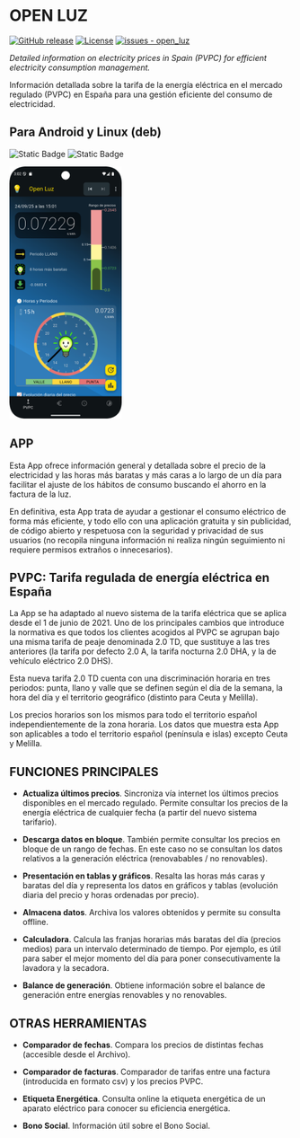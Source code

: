 # OPEN LUZ

[![GitHub release](https://img.shields.io/github/release/Webierta/open_luz?include_prereleases=&sort=semver&color=blue)](https://github.com/Webierta/open_luz/releases/)
[![License](https://img.shields.io/badge/License-GPL--3.0-blue)](https://github.com/Webierta/open_luz/blob/main/LICENSE)
[![issues - open_luz](https://img.shields.io/github/issues/Webierta/open_luz)](https://github.com/Webierta/open_luz/issues)

*Detailed information on electricity prices in Spain (PVPC) for efficient electricity consumption management.*

Información detallada sobre la tarifa de la energía eléctrica en el mercado regulado (PVPC) en España para una gestión eficiente del consumo de electricidad.

## Para Android y Linux (deb)

![Static Badge](https://img.shields.io/badge/platform-android-orange?logo=android)
![Static Badge](https://img.shields.io/badge/platform-debian-orange?logo=debian)

<img src="https://github.com/Webierta/open_luz/blob/main/fastlane/metadata/android/en-US/images/phoneScreenshots/screenshot1.png" width="200" alt="screenshot">

## APP

Esta App ofrece información general y detallada sobre el precio de la electricidad y las horas más baratas y más caras a lo largo de un día para facilitar el ajuste de los hábitos de consumo buscando el ahorro en la factura de la luz.

En definitiva, esta App trata de ayudar a gestionar el consumo eléctrico de forma más eficiente, y todo ello con una aplicación gratuita y sin publicidad, de código abierto y respetuosa con la seguridad y privacidad de sus usuarios (no recopila ninguna información ni realiza ningún seguimiento ni requiere permisos extraños o innecesarios).

## PVPC: Tarifa regulada de energía eléctrica en España

La App se ha adaptado al nuevo sistema de la tarifa eléctrica que se aplica desde el 1 de junio de 2021. Uno de los principales cambios que introduce la normativa es que todos los clientes acogidos al PVPC se agrupan bajo una misma tarifa de peaje denominada 2.0 TD, que sustituye a las tres anteriores (la tarifa por defecto 2.0 A, la tarifa nocturna 2.0 DHA, y la de vehículo eléctrico 2.0 DHS).

Esta nueva tarifa 2.0 TD cuenta con una discriminación horaria en tres periodos: punta, llano y valle que se definen según el día de la semana, la hora del día y el territorio geográfico (distinto para Ceuta y Melilla).

Los precios horarios son los mismos para todo el territorio español independientemente de la zona horaria. Los datos que muestra esta App son aplicables a todo el territorio español (península e islas) excepto Ceuta y Melilla.

## FUNCIONES PRINCIPALES

- **Actualiza últimos precios**. Sincroniza vía internet los últimos precios disponibles en el mercado regulado. Permite consultar los precios de la energía eléctrica de cualquier fecha (a partir del nuevo sistema tarifario).

- **Descarga datos en bloque**. También permite consultar los precios en bloque de un rango de fechas. En este caso no se consultan los datos relativos a la generación eléctrica (renovabables / no renovables).

- **Presentación en tablas y gráficos**. Resalta las horas más caras y baratas del día y representa los datos en gráficos y tablas (evolución diaria del precio y horas ordenadas por precio).

- **Almacena datos**. Archiva los valores obtenidos y permite su consulta offline.

- **Calculadora**. Calcula las franjas horarias más baratas del día (precios medios) para un intervalo determinado de tiempo. Por ejemplo, es útil para saber el mejor momento del día para poner consecutivamente la lavadora y la secadora.

- **Balance de generación**. Obtiene información sobre el balance de generación entre energías renovables y no renovables.

## OTRAS HERRAMIENTAS

- **Comparador de fechas**. Compara los precios de distintas fechas (accesible desde el Archivo).

- **Comparador de facturas**. Comparador de tarifas entre una factura (introducida en formato csv) y los precios PVPC.

- **Etiqueta Energética**. Consulta online la etiqueta energética de un aparato eléctrico para conocer su eficiencia energética.

- **Bono Social**. Información útil sobre el Bono Social.

